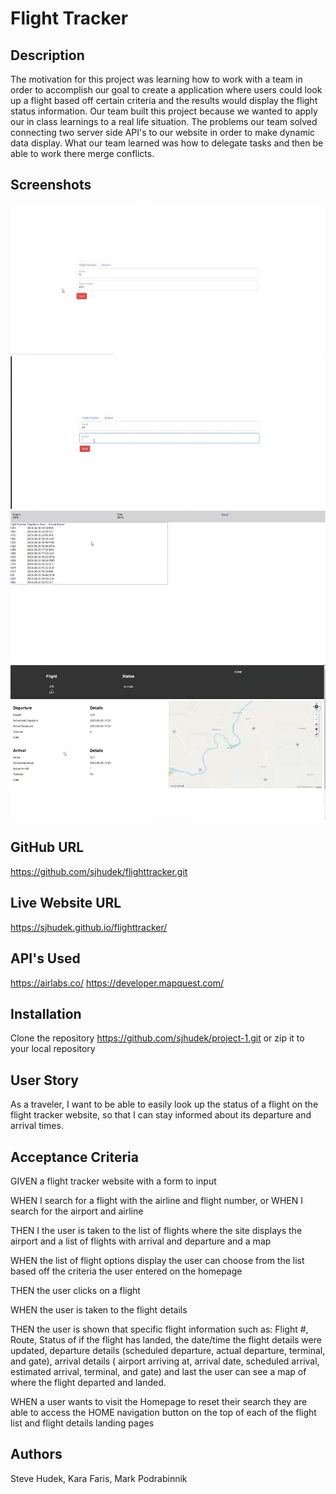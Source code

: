 # Flight Tracker 

## Description 
The motivation for this project was learning how to work with a team in order to accomplish our goal to create a application where users could look up a flight based off certain criteria and the results would display the flight status information. Our team built this project because we wanted to apply our in class learnings to a real life situation. The problems our team solved connecting two server side API's to our website in order to make dynamic data display. What our team learned was how to delegate tasks and then be able to work there merge conflicts.

## Screenshots
![flight-tracker-home-page-with-form-input-part1](assets/images/homepage-part1.jpg)
![flight-tracker-home-page-with-form-input-part2](assets/images/homepage-part2.jpg)
![flight-tracker-flight-results-list](assets/images/flight-list-results.jpg)
![flight-tracker-flight-details](assets/images/details-landingpage.jpg)

## GitHub URL
https://github.com/sjhudek/flighttracker.git

## Live Website URL
https://sjhudek.github.io/flighttracker/

## API's Used
https://airlabs.co/
https://developer.mapquest.com/


## Installation 
Clone the repository https://github.com/sjhudek/project-1.git or zip it to your local repository 

## User Story
As a traveler, I want to be able to easily look up the status of a flight on the flight tracker website, so that I can stay informed about its departure and arrival times.

## Acceptance Criteria
GIVEN a flight tracker website with a form to input

WHEN I search for a flight with the airline and flight number, or WHEN I search for the airport and airline

THEN I the user is taken to the list of flights where the site displays the airport and a list of flights with arrival and departure and a map

WHEN the list of flight options display the user can choose from the list based off the criteria the user entered on the homepage 

THEN the user clicks on a flight

WHEN the user is taken to the flight details

THEN the user is shown that specific flight information such as: Flight #, Route, Status of if the flight has landed, the date/time the flight details were updated, departure details (scheduled departure, actual departure, terminal, and gate), arrival details ( airport arriving at, arrival date, scheduled arrival, estimated arrival, terminal, and gate) and last the user can see a map of where the flight departed and landed.

WHEN a user wants to visit the Homepage to reset their search they are able to access the HOME navigation button on the top of each of the flight list and flight details landing pages



## Authors
Steve Hudek,
Kara Faris,
Mark Podrabinnik


